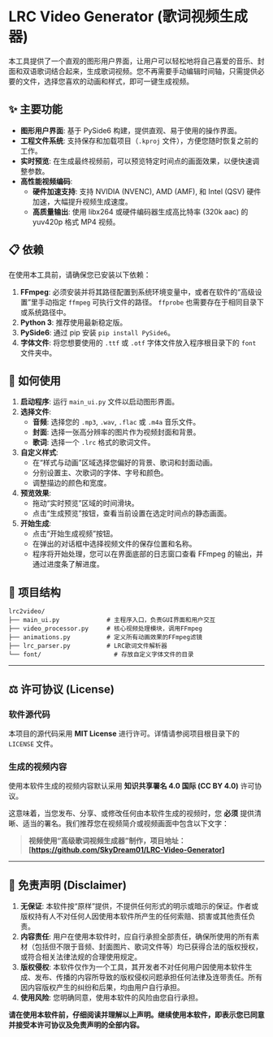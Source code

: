 # LRC Video Generator (歌词视频生成器)



本工具提供了一个直观的图形用户界面，让用户可以轻松地将自己喜爱的音乐、封面和双语歌词结合起来，生成歌词视频。您不再需要手动编辑时间轴，只需提供必要的文件，选择您喜欢的动画和样式，即可一键生成视频。



## ✨ 主要功能



- **图形用户界面**: 基于 PySide6 构建，提供直观、易于使用的操作界面。
- **工程文件系统**: 支持保存和加载项目（`.kproj` 文件），方便您随时恢复之前的工作。
- **实时预览**: 在生成最终视频前，可以预览特定时间点的画面效果，以便快速调整参数。
- **高性能视频编码**:
  - **硬件加速支持**: 支持 NVIDIA (NVENC), AMD (AMF), 和 Intel (QSV) 硬件加速，大幅提升视频生成速度。
  - **高质量输出**: 使用 libx264 或硬件编码器生成高比特率 (320k aac) 的 yuv420p 格式 MP4 视频。



## 📋 依赖



在使用本工具前，请确保您已安装以下依赖：

1. **FFmpeg**: 必须安装并将其路径配置到系统环境变量中，或者在软件的“高级设置”里手动指定 `ffmpeg` 可执行文件的路径。 `ffprobe` 也需要存在于相同目录下或系统路径中。
2. **Python 3**: 推荐使用最新稳定版。
3. **PySide6**: 通过 pip 安装 `pip install PySide6`。
4. **字体文件**: 将您想要使用的 `.ttf` 或 `.otf` 字体文件放入程序根目录下的 `font` 文件夹中。



## 🚀 如何使用



1. **启动程序**: 运行 `main_ui.py` 文件以启动图形界面。
2. **选择文件**:
   - **音频**: 选择您的 `.mp3`, `.wav`, `.flac` 或 `.m4a` 音乐文件。
   - **封面**: 选择一张高分辨率的图片作为视频封面和背景。
   - **歌词**: 选择一个 `.lrc` 格式的歌词文件。
3. **自定义样式**:
   - 在“样式与动画”区域选择您偏好的背景、歌词和封面动画。
   - 分别设置主、次歌词的字体、字号和颜色。
   - 调整描边的颜色和宽度。
4. **预览效果**:
   - 拖动“实时预览”区域的时间滑块。
   - 点击“生成预览”按钮，查看当前设置在选定时间点的静态画面。
5. **开始生成**:
   - 点击“开始生成视频”按钮。
   - 在弹出的对话框中选择视频文件的保存位置和名称。
   - 程序将开始处理，您可以在界面底部的日志窗口查看 FFmpeg 的输出，并通过进度条了解进度。



## 📂 项目结构



```
lrc2video/
├── main_ui.py             # 主程序入口，负责GUI界面和用户交互
├── video_processor.py     # 核心视频处理模块，调用FFmpeg
├── animations.py          # 定义所有动画效果的FFmpeg滤镜
├── lrc_parser.py          # LRC歌词文件解析器
└── font/                    # 存放自定义字体文件的目录
```

------



## ⚖️ 许可协议 (License)





### 软件源代码



本项目的源代码采用 **MIT License** 进行许可。详情请参阅项目根目录下的 `LICENSE` 文件。



### 生成的视频内容



使用本软件生成的视频内容默认采用 **知识共享署名 4.0 国际 (CC BY 4.0)** 许可协议。

这意味着，当您发布、分享、或修改任何由本软件生成的视频时，您 **必须** 提供清晰、适当的署名。我们推荐您在视频简介或视频画面中包含以下文字：

> **视频使用“高级歌词视频生成器”制作，项目地址：[https://github.com/SkyDream01/LRC-Video-Generator]**

------



## 📝 免责声明 (Disclaimer)



1. **无保证**: 本软件按“原样”提供，不提供任何形式的明示或暗示的保证。作者或版权持有人不对任何人因使用本软件所产生的任何索赔、损害或其他责任负责。
2. **内容责任**: 用户在使用本软件时，应自行承担全部责任，确保所使用的所有素材（包括但不限于音频、封面图片、歌词文件等）均已获得合法的版权授权，或符合相关法律法规的合理使用规定。
3. **版权侵权**: 本软件仅作为一个工具，其开发者不对任何用户因使用本软件生成、发布、传播的内容所导致的版权侵权问题承担任何法律及连带责任。所有因内容版权产生的纠纷和后果，均由用户自行承担。
4. **使用风险**: 您明确同意，使用本软件的风险由您自行承担。

**请在使用本软件前，仔细阅读并理解以上声明。继续使用本软件，即表示您已同意并接受本许可协议及免责声明的全部内容。**